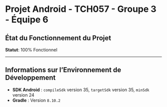 # Projet Android - TCH057 - Groupe 3 - Équipe 6 

## État du Fonctionnement du Projet

**Statut**: 100% Fonctionnel 

---

## Informations sur l’Environnement de Développement

- **SDK Android** : `compileSdk` version 35, `targetSdk` version 35, `minSdk` version 24
- **Gradle** : Version `8.10.2`
